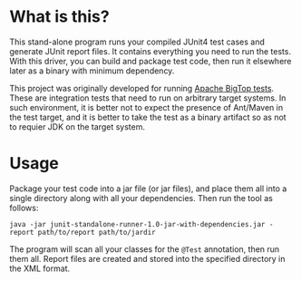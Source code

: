 # What is this?

This stand-alone program runs your compiled JUnit4 test cases and generate JUnit report files.
It contains everything you need to run the tests.
With this driver, you can build and package test code, then run it elsewhere later as a binary with
minimum dependency.

This project was originally developed for running [Apache BigTop tests](http://incubator.apache.org/bigtop/).
These are integration tests that need to run on arbitrary target systems. In such environment, it is better
not to expect the presence of Ant/Maven in the test target, and it is better to take the test as a binary artifact
so as not to requier JDK on the target system.

# Usage

Package your test code into a jar file (or jar files), and place them all into a single directory along
with all your dependencies. Then run the tool as follows:

    java -jar junit-standalone-runner-1.0-jar-with-dependencies.jar -report path/to/report path/to/jardir

The program will scan all your classes for the `@Test` annotation, then run them all. Report files
are created and stored into the specified directory in the XML format.